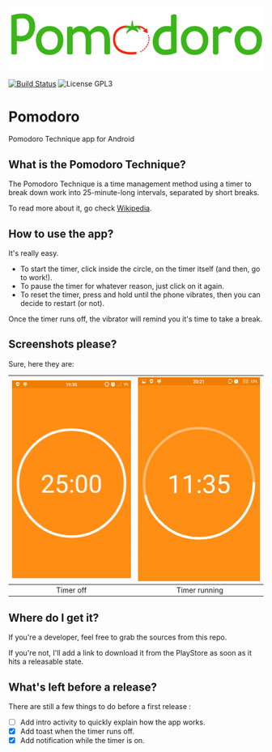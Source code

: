 ![Logo](app/src/main/res/drawable-xhdpi/pomodoro.png)

[![Build Status](https://travis-ci.org/Crapoo/pomodoro.svg)](https://travis-ci.org/Crapoo/pomodoro) ![License GPL3](https://img.shields.io/github/license/Crapoo/Pomodoro.svg)

# Pomodoro
Pomodoro Technique app for Android

## What is the Pomodoro Technique?
The Pomodoro Technique is a time management method using a timer to break down work into 25-minute-long intervals, separated by short breaks.

To read more about it, go check [Wikipedia](https://en.wikipedia.org/wiki/Pomodoro_Technique).

## How to use the app?
It's really easy.

- To start the timer, click inside the circle, on the timer itself (and then, go to work!).
- To pause the timer for whatever reason, just click on it again. 
- To reset the timer, press and hold until the phone vibrates, then you can decide to restart (or not).

Once the timer runs off, the vibrator will remind you it's time to take a break.

## Screenshots please?
Sure, here they are:

|![Timer off, 25 minutes left](screenshots/timerOff.png)|![Timer runnning, getting closer to a break!](screenshots/timerRun.png)|
|:-:|:-:|
|Timer off| Timer running|

## Where do I get it?
If you're a developer, feel free to grab the sources from this repo.

If you're not, I'll add a link to download it from the PlayStore as soon as it hits a releasable state.


## What's left before a release?
There are still a few things to do before a first release :

- [ ] Add intro activity to quickly explain how the app works.
- [x] Add toast when the timer runs off.
- [x] Add notification while the timer is on.
